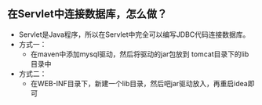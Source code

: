 ## 在Servlet中连接数据库，怎么做？

- Servlet是Java程序，所以在Servlet中完全可以编写JDBC代码连接数据库。
- 方式一：
  - 在maven中添加mysql驱动，然后将驱动的jar包放到 tomcat目录下的lib目录中
- 方式二：
  - 在WEB-INF目录下，新建一个lib目录，然后吧jar驱动放入，再重启idea即可